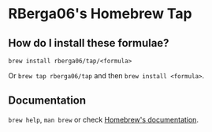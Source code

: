 # RBerga06's Homebrew Tap

## How do I install these formulae?

`brew install rberga06/tap/<formula>`

Or `brew tap rberga06/tap` and then `brew install <formula>`.

## Documentation

`brew help`, `man brew` or check [Homebrew's documentation](https://docs.brew.sh).
